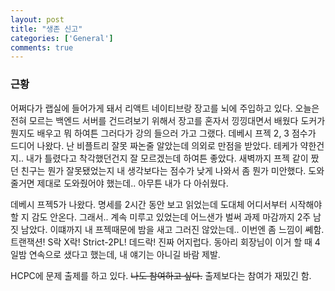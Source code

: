 ```yaml
---
layout: post
title: "생존 신고"
categories: ['General']
comments: true
---
```

<script type="text/javascript" 
src="https://cdn.mathjax.org/mathjax/latest/MathJax.js?config=TeX-AMS_HTML">
</script>

### 근황
어쩌다가 랩실에 들어가게 돼서 리액트 네이티브랑 장고를 뇌에 주입하고 있다. 오늘은 전혀 모르는 백엔드 서버를 건드려보기 위해서 장고를 혼자서 낑낑대면서 배웠다 도커가 뭔지도 배우고 뭐 하여튼 그러다가 강의 들으러 가고 그랬다. 데베시 프젝 2, 3 점수가 드디어 나왔다. 난 비플트리 잘못 짜논줄 알았는데 의외로 만점을 받았다. 테케가 약한건지.. 내가 틀렸다고 착각했던건지 잘 모르겠는데 하여튼 좋았다. 새벽까지 프젝 같이 짰던 친구는 뭔가 잘못됐었는지 내 생각보다는 점수가 낮게 나와서 좀 뭔가 미안했다. 도와줄거면 제대로 도와줬어야 했는데.. 아무튼 내가 다 아쉬웠다. 

데베시 프젝5가 나왔다. 명세를 2시간 동안 보고 읽었는데 도대체 어디서부터 시작해야할 지 감도 안온다. 그래서.. 계속 미루고 있었는데 어느샌가 벌써 과제 마감까지 2주 남짓 남았다. 이떄까지 내 프젝때문에 밤을 새고 그러진 않았는데.. 이번엔 좀 느낌이 쎼함. 트랜잭션! S락 X락! Strict-2PL! 데드락! 진짜 어지럽다. 동아리 회장님이 이거 할 때 4일밤 연속으로 샜다고 했는데, 내 얘기는 아니길 바람 제발.

HCPC에 문제 출제를 하고 있다. ~~나도 참여하고 싶다.~~ 출제보다는 참여가 재밌긴 함. 